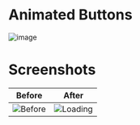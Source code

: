 # Animated Buttons

![image](https://user-images.githubusercontent.com/72864817/197387148-8ec93d13-179e-4d15-852f-baf0aab7b899.png)

# Screenshots

Before | After
:-------------------------:|:-------------------------:
![Before](https://user-images.githubusercontent.com/72864817/169650141-fcfdf90f-5c6a-4dd1-ba9e-491edea9b621.png)|![Loading](https://user-images.githubusercontent.com/72864817/169653190-5fc926d8-c464-422e-888d-15835ae90e91.png)|
